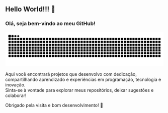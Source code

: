 ## Hello World!!! 👋

### Olá, seja bem-vindo ao meu GitHub!

<p align="center">
  <picture>
    <source media="(prefers-color-scheme: dark)" srcset="https://raw.githubusercontent.com/danmiquelin/danmiquelin/output/github-contribution-grid-snake-dark.svg">
    <source media="(prefers-color-scheme: light)" srcset="https://raw.githubusercontent.com/danmiquelin/danmiquelin/output/github-contribution-grid-snake.svg">
    <img alt="Animação de contribuição no GitHub" src="https://raw.githubusercontent.com/danmiquelin/danmiquelin/output/github-contribution-grid-snake.svg" />
  </picture>


Aqui você encontrará projetos que desenvolvo com dedicação, compartilhando aprendizado e experiências em programação, tecnologia e inovação.  
Sinta-se à vontade para explorar meus repositórios, deixar sugestões e colaborar!

Obrigado pela visita e bom desenvolvimento! 🚀

